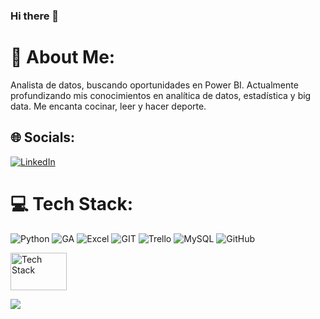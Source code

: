 ### Hi there 👋

# 💫 About Me:
Analista de datos, buscando oportunidades en Power BI.
Actualmente profundizando mis conocimientos en analítica de datos, estadística y big data.
Me encanta cocinar, leer y hacer deporte.


## 🌐 Socials:
[![LinkedIn](https://img.shields.io/badge/LinkedIn-%230077B5.svg?logo=linkedin&logoColor=white)](https://www.linkedin.com/in/lucasgomezdataanalyst/) 

# 💻 Tech Stack:
![Python](https://img.shields.io/badge/python-3670A0?style=for-the-badge&logo=python&logoColor=ffdd54) 
![GA](https://img.shields.io/badge/Google%20Analytics-E37400?style=for-the-badge&logo=google%20analytics&logoColor=white)
![Excel](https://img.shields.io/badge/Microsoft_Excel-217346?style=for-the-badge&logo=microsoft-excel&logoColor=white)
![GIT](https://img.shields.io/badge/Git-fc6d26?style=for-the-badge&logo=git&logoColor=white) ![Trello](https://img.shields.io/badge/Trello-%23026AA7.svg?style=for-the-badge&logo=Trello&logoColor=white) ![MySQL](https://img.shields.io/badge/mysql-%2300f.svg?style=for-the-badge&logo=mysql&logoColor=white) ![GitHub](https://img.shields.io/badge/GitHub-%23121011.svg?style=for-the-badge&logo=github&logoColor=white)
<div align="left">
    <img src="https://res.cloudinary.com/hevo/image/upload/c_scale,w_848,h_476,dpr_1.3636363636363635/f_auto,q_auto/v1685882496/hevo-learn-1/microsoft-power-bi-logo_151265f430f.png?_i=AA" alt="Tech Stack" width="90" height="60">
</div>


[![](https://visitcount.itsvg.in/api?id=lucasnag&icon=0&color=0)](https://visitcount.itsvg.in)
